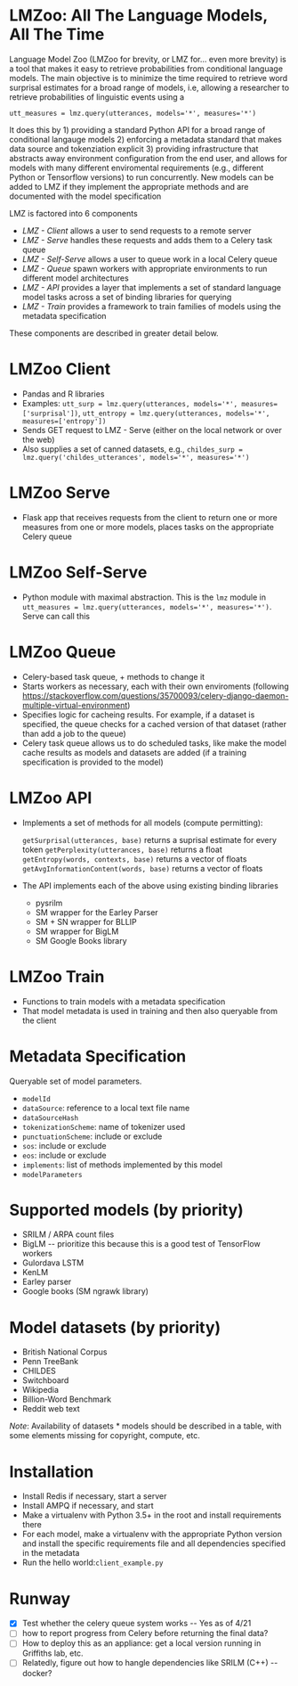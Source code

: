 # LMZoo: All The Language Models, All The Time
Language Model Zoo (LMZoo for brevity, or LMZ for... even more brevity) is a tool that makes it easy to retrieve probabilities from conditional language models. The main objective is to minimize the time required to retrieve word surprisal estimates for a broad range of models, i.e, allowing a researcher to retrieve probabilities of linguistic events using a  

`utt_measures = lmz.query(utterances, models='*', measures='*')`


It does this by 1) providing a standard Python API for a broad range of conditional langauge models 2) enforcing a metadata standard that makes data source and tokenziation explicit 3) providing infrastructure that abstracts away environment configuration from the end user, and allows for models with many different enviromental requirements (e.g., different Python or Tensorflow versions) to run concurrently. New models can be added to LMZ if they implement the appropriate methods and are documented with the model specification

LMZ is factored into 6 components

- *LMZ - Client* allows a user to send requests to a remote server
- *LMZ - Serve* handles these requests and adds them to a Celery task queue
- *LMZ - Self-Serve* allows a user to queue work in a local Celery queue
- *LMZ - Queue* spawn workers with appropriate environments to run different model architectures
- *LMZ - API* provides a layer that implements a set of standard language model tasks across a set of binding libraries for querying
- *LMZ - Train* provides a framework to train families of models using the metadata specification 

These components are described in greater detail below.

# LMZoo Client

- Pandas and R libraries
- Examples: `utt_surp = lmz.query(utterances, models='*', measures=['surprisal'])`, `utt_entropy = lmz.query(utterances, models='*', measures=['entropy'])`
- Sends GET request to LMZ - Serve (either on the local network or over the web)		 
- Also supplies a set of canned datasets, e.g., `childes_surp = lmz.query('childes_utterances', models='*', measures='*')`		


# LMZoo Serve
	
- Flask app that receives requests from the client to return one or more measures from one or more models, places tasks on the appropriate Celery queue


# LMZoo Self-Serve

- Python module with maximal abstraction. This is the `lmz` module in `utt_measures = lmz.query(utterances, models='*', measures='*')`. Serve can call this


# LMZoo Queue 

- Celery-based task queue, + methods to change it
- Starts workers as necessary, each with their own enviroments (following https://stackoverflow.com/questions/35700093/celery-django-daemon-multiple-virtual-environment)
- Specifies logic for cacheing results. For example, if a dataset is specified, the queue checks for a cached version of that dataset (rather than add a job to the queue)
- Celery task queue allows us to do scheduled tasks, like make the model cache results as models and datasets are added (if a training specification is provided to the model)


# LMZoo API

- Implements a set of methods for all models (compute permitting):
	
	`getSurprisal(utterances, base)` returns a suprisal estimate for every token
	`getPerplexity(utterances, base)` returns a float 
	`getEntropy(words, contexts, base)`  returns a vector of floats
	`getAvgInformationContent(words, base)` returns a vector of floats


- The API implements each of the above using existing binding libraries
	- pysrilm
	- SM wrapper for the Earley Parser
	- SM + SN wrapper for BLLIP
	- SM wrapper for BigLM
	- SM Google Books library
	


# LMZoo Train 

- Functions to train models with a metadata specification
- That model metadata is used in training and then also queryable from the client


# Metadata Specification

Queryable set of model parameters.

- `modelId`
- `dataSource`: reference to a local text file name
- `dataSourceHash`
- `tokenizationScheme`: name of tokenizer used
- `punctuationScheme`: include or exclude
- `sos`: include or exclude
- `eos`: include or exclude
- `implements`: list of methods implemented by this model
- `modelParameters`
	
	

# Supported models (by priority)
- SRILM / ARPA count files
- BigLM -- prioritize this because this is a good test of TensorFlow workers
- Gulordava LSTM
- KenLM
- Earley parser
- Google books (SM ngrawk library)	

# Model datasets (by priority)
- British National Corpus
- Penn TreeBank 
- CHILDES
- Switchboard
- Wikipedia
- Billion-Word Benchmark
- Reddit web text

*Note*: Availability of datasets * models should be described in a table, with some elements missing for copyright, compute, etc.

# Installation

- Install Redis if necessary, start a server
- Install AMPQ if necessary, and start
- Make a virtualenv with Python 3.5+ in the root and install requirements there
- For each model, make a virtualenv with the appropriate Python version and install the specific requirements file and all dependencies specified in the metadata
- Run the hello world:`client_example.py`


# Runway
- [x] Test whether the celery queue system works -- Yes as of 4/21
- [ ] how to report progress from Celery before returning the final data? 
- [ ] How to deploy this as an appliance: get a local version running in Griffiths lab, etc.
- [ ] Relatedly, figure out how to hangle dependencies like SRILM (C++)  --  docker?